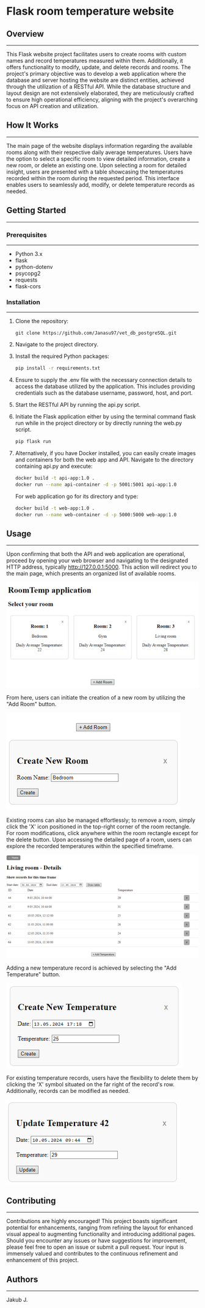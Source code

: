 # Flask room temperature website

## Overview

---

This Flask website project facilitates users to create rooms with custom names and 
record temperatures measured within them. Additionally, it offers functionality to 
modify, update, and delete records and rooms. The project's primary objective was to 
develop a web application where the database and server hosting the website are distinct 
entities, achieved through the utilization of a RESTful API. While the database structure 
and layout design are not extensively elaborated, they are meticulously crafted to ensure 
high operational efficiency, aligning with the project's overarching focus on API creation 
and utilization.


## How It Works

---

The main page of the website displays information regarding the available
rooms along with their respective daily average temperatures. Users have 
the option to select a specific room to view detailed information, create 
a new room, or delete an existing one. Upon selecting a room for detailed 
insight, users are presented with a table showcasing the temperatures recorded 
within the room during the requested period. This interface enables users to 
seamlessly add, modify, or delete temperature records as needed.


## Getting Started

---

### Prerequisites

---
* Python 3.x
* flask
* python-dotenv
* psycopg2
* requests
* flask-cors


### Installation

---
1. Clone the repository:
    ```
    git clone https://github.com/Janasu97/vet_db_postgreSQL.git
    ```
2. Navigate to the project directory.

3. Install the required Python packages:

    ```bash
    pip install -r requirements.txt
    ```

4. Ensure to supply the .env file with the necessary connection 
details to access the database utilized by the application. 
This includes providing credentials such as the 
database username, password, host, and port.

5. Start the RESTful API by running the api.py script.

6. Initiate the Flask application either by using the terminal 
command flask run while in the project directory or by directly 
running the web.py script.

    ```bash
    pip flask run
    ```

7. Alternatively, if you have Docker installed, you can easily create images 
and containers for both the web app and API. Navigate to the directory 
containing api.py and execute:

    ```bash
    docker build -t api-app:1.0 .
    docker run --name api-container -d -p 5001:5001 api-app:1.0
    ```
    For web application go for its directory and type:
    ```bash
    docker build -t web-app:1.0 .
    docker run --name web-container -d -p 5000:5000 web-app:1.0
    ```

## Usage

---
Upon confirming that both the API and web application are operational, 
proceed by opening your web browser and navigating to the designated HTTP address, 
typically http://127.0.0.1:5000. This action will redirect you to the main page, 
which presents an organized list of available rooms.

![img.png](main_page.png)

From here, users can initiate the creation of a new room by utilizing the "Add Room" button. 

![img_1.png](add_room.png)

Existing rooms can also be managed effortlessly; to remove a room, 
simply click the 'X' icon positioned in the top-right corner of the 
room rectangle. For room modifications, click anywhere within the room 
rectangle except for the delete button. Upon accessing the detailed page of a room, 
users can explore the recorded temperatures within the specified timeframe.

![img_2.png](detailed_room.png)

Adding a new temperature record is achieved by selecting the "Add Temperature" button.

![img_3.png](add_temperature.png)

For existing temperature records, users have the flexibility to delete 
them by clicking the 'X' symbol situated on the far right of the record's row. 
Additionally, records can be modified as needed.

![img_4.png](update_temperature.png)


## Contributing

---
Contributions are highly encouraged! This project boasts significant 
potential for enhancements, ranging from refining the layout for enhanced 
visual appeal to augmenting functionality and introducing additional pages. 
Should you encounter any issues or have suggestions for improvement, please feel 
free to open an issue or submit a pull request. Your input is immensely valued 
and contributes to the continuous refinement and enhancement of this project.


## Authors

---
Jakub J.
